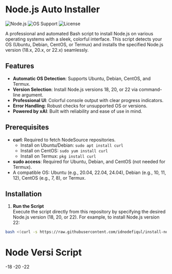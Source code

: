 # Node.js Auto Installer

![Node.js](https://img.shields.io/badge/Node.js-18%20%7C%2020%20%7C%2022-brightgreen)
![OS Support](https://img.shields.io/badge/OS-Ubuntu%20%7C%20Debian%20%7C%20CentOS%20%7C%20Termux-blue)
![License](https://img.shields.io/badge/License-MIT-yellow)

A professional and automated Bash script to install Node.js on various operating systems with a sleek, colorful interface. This script detects your OS (Ubuntu, Debian, CentOS, or Termux) and installs the specified Node.js version (18.x, 20.x, or 22.x) seamlessly.

## Features
- **Automatic OS Detection**: Supports Ubuntu, Debian, CentOS, and Termux.
- **Version Selection**: Install Node.js versions 18, 20, or 22 via command-line argument.
- **Professional UI**: Colorful console output with clear progress indicators.
- **Error Handling**: Robust checks for unsupported OS or versions.
- **Powered by xAI**: Built with reliability and ease of use in mind.

## Prerequisites
- **curl**: Required to fetch NodeSource repositories.
  - Install on Ubuntu/Debian: `sudo apt install curl`
  - Install on CentOS: `sudo yum install curl`
  - Install on Termux: `pkg install curl`
- **sudo access**: Required for Ubuntu, Debian, and CentOS (not needed for Termux).
- A compatible OS: Ubuntu (e.g., 20.04, 22.04, 24.04), Debian (e.g., 10, 11, 12), CentOS (e.g., 7, 8), or Termux.

## Installation
1. **Run the Script**  
   Execute the script directly from this repository by specifying the desired Node.js version (18, 20, or 22). For example, to install Node.js version 22:

```sh
bash <(curl -s https://raw.githubusercontent.com/idnodefiqul/install-nodejs/install.sh) 18
```

# Node Versi Script 

-18
-20
-22
